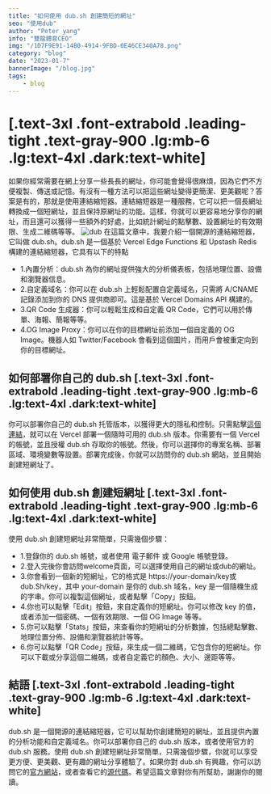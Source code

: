 ```yaml
---
title: "如何使用 dub.sh 創建簡短的網址"
seo: "使用dub"
author: "Peter yang"
info: "雙龍體育CEO"
img: "/1D7F9E91-14B0-4914-9FBD-0E46CE340A78.png"
category: "blog"
date: "2023-01-7"
bannerImage: "/blog.jpg"
tags:
    - blog
---
```

#  [.text-3xl .font-extrabold .leading-tight .text-gray-900 .lg:mb-6 .lg:text-4xl .dark:text-white]
如果你經常需要在網上分享一些長長的網址，你可能會覺得很麻煩，因為它們不方便複製、傳送或記憶。有沒有一種方法可以把這些網址變得更簡潔、更美觀呢？答案是有的，那就是使用連結縮短器。連結縮短器是一種服務，它可以把一個長網址轉換成一個短網址，並且保持原網址的功能。這樣，你就可以更容易地分享你的網址，而且還可以獲得一些額外的好處，比如統計網址的點擊數、設置網址的有效期限、生成二維碼等等。
![dub](https://github.com/dubinc/dub/assets/28986134/8f70a87f-4f13-426a-9785-a47f77433edd)
在這篇文章中，我要介紹一個開源的連結縮短器，它叫做 dub.sh。dub.sh 是一個基於 Vercel Edge Functions 和 Upstash Redis 構建的連結縮短器，它具有以下的特點
- 1.內置分析：dub.sh 為你的網址提供強大的分析儀表板，包括地理位置、設備和瀏覽器信息。
- 2.自定義域名：你可以在 dub.sh 上輕鬆配置自定義域名，只需將 A/CNAME 記錄添加到你的 DNS 提供商即可。這是基於 Vercel Domains API 構建的。
- 3.QR Code 生成器：你可以輕鬆生成和自定義 QR Code，它們可以用於傳單、海報、簡報等等。
- 4.OG Image Proxy：你可以在你的目標網址前添加一個自定義的 OG Image。機器人如 Twitter/Facebook 會看到這個圖片，而用戶會被重定向到你的目標網址。

## 如何部署你自己的 dub.sh [.text-3xl .font-extrabold .leading-tight .text-gray-900 .lg:mb-6 .lg:text-4xl .dark:text-white]

你可以部署你自己的 dub.sh 托管版本，以獲得更大的隱私和控制。只需點擊[這個連結](https://ssport.eu.org/dub)，就可以在 Vercel 部署一個隨時可用的 dub.sh 版本。你需要有一個 Vercel 的帳號，並且授權 dub.sh 存取你的帳號。然後，你可以選擇你的專案名稱、部署區域、環境變數等設置。部署完成後，你就可以訪問你的 dub.sh 網站，並且開始創建短網址了。

## 如何使用 dub.sh 創建短網址 [.text-3xl .font-extrabold .leading-tight .text-gray-900 .lg:mb-6 .lg:text-4xl .dark:text-white]

使用 dub.sh 創建短網址非常簡單，只需幾個步驟：

- 1.登錄你的 dub.sh 帳號，或者使用 電子郵件 或 Google 帳號登錄。
- 2.登入完後你會訪問welcome頁面，可以選擇使用自己的網址或dub的網址。
- 3.你會看到一個新的短網址，它的格式是 https://your-domain/key或dub.Sh/key，其中 your-domain 是你的 dub.sh 域名，key 是一個隨機生成的字串。你可以複製這個網址，或者點擊「Copy」按鈕。
- 4.你也可以點擊「Edit」按鈕，來自定義你的短網址。你可以修改 key 的值，或者添加一個密碼、一個有效期限、一個 OG Image 等等。
- 5.你可以點擊「Stats」按鈕，來查看你的短網址的分析數據，包括總點擊數、地理位置分佈、設備和瀏覽器統計等等。
- 6.你可以點擊「QR Code」按鈕，來生成一個二維碼，它包含你的短網址。你可以下載或分享這個二維碼，或者自定義它的顏色、大小、邊距等等。

## 結語 [.text-3xl .font-extrabold .leading-tight .text-gray-900 .lg:mb-6 .lg:text-4xl .dark:text-white]

dub.sh 是一個開源的連結縮短器，它可以幫助你創建簡短的網址，並且提供內置的分析功能和自定義域名。你可以部署你自己的 dub.sh 版本，或者使用官方的 dub.sh 服務。使用 dub.sh 創建短網址非常簡單，只需幾個步驟，你就可以享受更方便、更美觀、更有趣的網址分享體驗了。如果你對 dub.sh 有興趣，你可以訪問它的[官方網站](https://dub.co)，或者查看它的[源代碼](https://ssport.eu.org/dub)。希望這篇文章對你有所幫助，謝謝你的閱讀。

